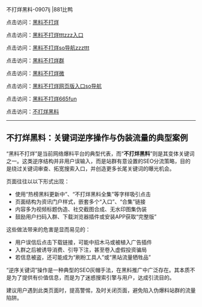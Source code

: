 不打烊黑料-0907lj |881比鸭

点击访问：<a href="https://heiliaolvzlu3.pages.dev">黑料不打烊</a>  

点击访问：<a href="https://heiliaoyvnrda.pages.dev">黑料不打烊tttzzz入口</a>  

点击访问：<a href="https://heiliao5s28gk.pages.dev">黑料不打烊so导航zzzttt</a>  

点击访问：<a href="https://heiliaoxfe5rb.pages.dev">黑料不打烊群</a>  

点击访问：<a href="https://heiliaokof3cy.pages.dev">黑料不打烊微</a>  

点击访问：<a href="https://heiliaoryrhyu.pages.dev">黑料不打烊网页版入口so导航</a>  

点击访问：<a href="https://heiliao9wsbg3.pages.dev">黑料不打烊665fun</a>  

点击访问：<a href="https://heiliaoxrq8i9.pages.dev">不打烊黑料</a>  

---

## 不打烊黑料：关键词逆序操作与伪装流量的典型案例

“黑料不打烊”是当前网络爆料平台的典型代表，而“**不打烊黑料**”则是其变体关键词之一。这类逆序结构并非用户误输入，而是站群有意设置的SEO分流策略，目的是绕过关键词审查、拓宽搜索入口，并创造更多长尾关键词的曝光机会。

页面往往以以下形式出现：
- 使用“热榜黑料更新中”、“不打烊黑料全集”等字样吸引点击  
- 页面结构为资讯门户样式，嵌套多个“入口”、“合集”链接  
- 内容多为视频标题伪造、社交截图合成、无水印图集伪装  
- 鼓励用户扫码入群、下载浏览器插件或安装APP获取“完整版”

这些做法带来的危害是显而易见的：
- 用户误信后点击下载链接，可能中招木马或被植入广告插件  
- 入群之后被诱导消费、引导下注，甚至卷入虚假投资骗局  
- 若信息被盗，还可能成为“刷粉工具人”或“黑站流量牺牲品”

“逆序关键词”操作是一种典型的SEO灰帽手法，在黑料推广中广泛存在。其本质不是为了提供有价值信息，而是为了迷惑搜索引擎与用户，达成引流目的。

建议用户遇到此类页面时，提高警惕，及时关闭页面，避免陷入伪爆料站群的流量陷阱。

